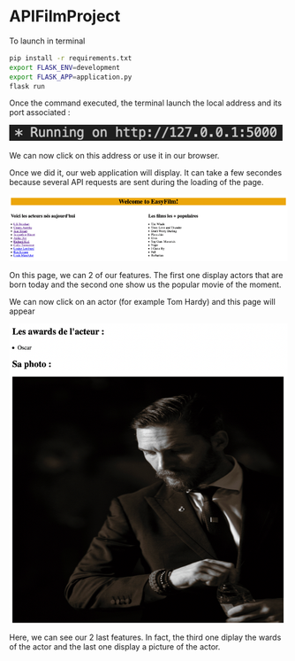 # APIFilmProject

To launch in terminal

```bash 
pip install -r requirements.txt
export FLASK_ENV=development   
export FLASK_APP=application.py
flask run
```

Once the command executed, the terminal launch the local address and its port associated : 

![My Image](./images/imageAddressLocal.png)

We can now click on this address or use it in our browser.

Once we did it, our web application will display.
It can take a few secondes because several API requests are sent during the loading of the page.

![My Image](./images/HomePage.png)

On this page, we can 2 of our features. The first one display actors that are born today and the second one show us the popular movie of the moment.

We can now click on an actor (for example Tom Hardy) and this page will appear 

![My Image](./images/TomHardy.png)

Here, we can see our 2 last features. In fact, the third one diplay the wards of the actor and the last one display a picture of the actor.


